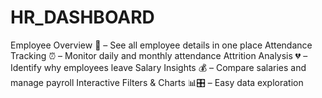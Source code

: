 # HR_DASHBOARD
Employee Overview 👥 – See all employee details in one place  Attendance Tracking ⏰ – Monitor daily and monthly attendance  Attrition Analysis 💔 – Identify why employees leave  Salary Insights 💰 – Compare salaries and manage payroll  Interactive Filters &amp; Charts 📊🎛 – Easy data exploration
